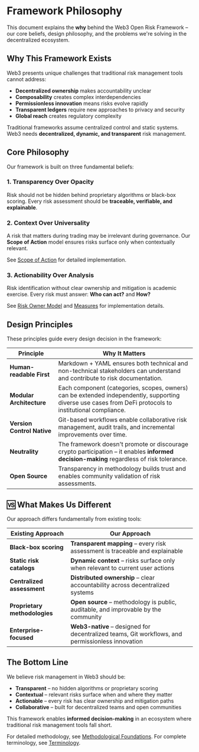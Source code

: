 #  Framework Philosophy

This document explains the **why** behind the Web3 Open Risk Framework – our core beliefs, design philosophy, and the problems we're solving in the decentralized ecosystem.

##  Why This Framework Exists

Web3 presents unique challenges that traditional risk management tools cannot address:

- **Decentralized ownership** makes accountability unclear
- **Composability** creates complex interdependencies  
- **Permissionless innovation** means risks evolve rapidly
- **Transparent ledgers** require new approaches to privacy and security
- **Global reach** creates regulatory complexity

Traditional frameworks assume centralized control and static systems. Web3 needs **decentralized, dynamic, and transparent** risk management.

##  Core Philosophy

Our framework is built on three fundamental beliefs:

### 1. **Transparency Over Opacity**
Risk should not be hidden behind proprietary algorithms or black-box scoring. Every risk assessment should be **traceable, verifiable, and explainable**.

### 2. **Context Over Universality** 
A risk that matters during trading may be irrelevant during governance. Our **Scope of Action** model ensures risks surface only when contextually relevant.

<!-- HIDDEN -->
See [Scope of Action](./scopes.md) for detailed implementation.
<!-- /HIDDEN -->

### 3. **Actionability Over Analysis**
Risk identification without clear ownership and mitigation is academic exercise. Every risk must answer: **Who can act?** and **How?**

<!-- HIDDEN -->
See [Risk Owner Model](./owners.md) and [Measures](./measure.md) for implementation details.
<!-- /HIDDEN -->

<!-- PAGEBREAK -->

##  Design Principles

These principles guide every design decision in the framework:

| Principle                     | Why It Matters                                                                                                                                          |
| ----------------------------- | ------------------------------------------------------------------------------------------------------------------------------------------------------- |
| **Human-readable First**      | Markdown + YAML ensures both technical and non-technical stakeholders can understand and contribute to risk documentation.                              |
| **Modular Architecture**      | Each component (categories, scopes, owners) can be extended independently, supporting diverse use cases from DeFi protocols to institutional compliance. |
| **Version Control Native**    | Git-based workflows enable collaborative risk management, audit trails, and incremental improvements over time.                                        |
| **Neutrality**                | The framework doesn't promote or discourage crypto participation – it enables **informed decision-making** regardless of risk tolerance.                  |
| **Open Source**               | Transparency in methodology builds trust and enables community validation of risk assessments.                                                          |

<!-- PAGEBREAK -->

## 🆚 What Makes Us Different

Our approach differs fundamentally from existing tools:

| Existing Approach                | Our Approach                                                                                                                                             |
| --------------------------------- | -------------------------------------------------------------------------------------------------------------------------------------------------------- |
| **Black-box scoring**            | **Transparent mapping** – every risk assessment is traceable and explainable                                                                              |
| **Static risk catalogs**         | **Dynamic context** – risks surface only when relevant to current user actions                                                                           |
| **Centralized assessment**       | **Distributed ownership** – clear accountability across decentralized systems                                                                           |
| **Proprietary methodologies**    | **Open source** – methodology is public, auditable, and improvable by the community                                                                    |
| **Enterprise-focused**           | **Web3-native** – designed for decentralized teams, Git workflows, and permissionless innovation                                                         |

##  The Bottom Line

We believe risk management in Web3 should be:
- **Transparent** – no hidden algorithms or proprietary scoring
- **Contextual** – relevant risks surface when and where they matter  
- **Actionable** – every risk has clear ownership and mitigation paths
- **Collaborative** – built for decentralized teams and open communities

This framework enables **informed decision-making** in an ecosystem where traditional risk management tools fall short.

<!-- HIDDEN -->
For detailed methodology, see [Methodological Foundations](./methodology.md). For complete terminology, see [Terminology](./terminology.md).
<!-- /HIDDEN -->
